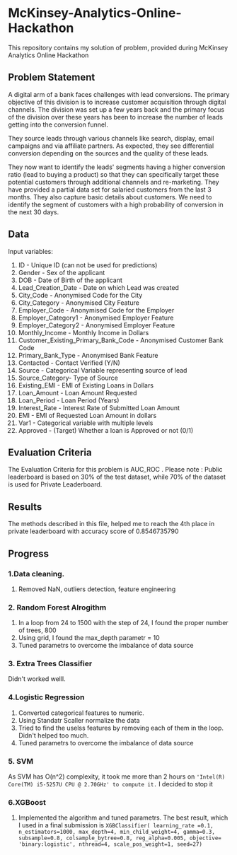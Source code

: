 # McKinsey-Analytics-Online-Hackathon
This repository contains my solution of problem, provided during McKinsey Analytics Online Hackathon

## Problem Statement

A digital arm of a bank faces challenges with lead conversions. The primary objective of this division is to increase customer acquisition through digital channels. The division was set up a few years back and the primary focus of the division over these years has been to increase the number of leads getting into the conversion funnel.

They source leads through various channels like search, display, email campaigns and via affiliate partners. As expected, they see differential conversion depending on the sources and the quality of these leads.

They now want to identify the leads' segments having a higher conversion ratio (lead to buying a product) so that they can specifically target these potential customers through additional channels and re-marketing. They have provided a partial data set for salaried customers from the last 3 months. They also capture basic details about customers. We need to identify the segment of customers with a high probability of conversion in the next 30 days.

## Data

Input variables:

1. ID - Unique ID (can not be used for predictions)
2. Gender - Sex of the applicant
3. DOB - Date of Birth of the applicant
4. Lead_Creation_Date - Date on which Lead was created
5. City_Code - Anonymised Code for the City
6. City_Category - Anonymised City Feature
7. Employer_Code - Anonymised Code for the Employer
8. Employer_Category1 - Anonymised Employer Feature
9. Employer_Category2 - Anonymised Employer Feature
10. Monthly_Income - Monthly Income in Dollars
11. Customer_Existing_Primary_Bank_Code - Anonymised Customer Bank Code
12. Primary_Bank_Type - Anonymised Bank Feature
13. Contacted - Contact Verified (Y/N)
14. Source - Categorical Variable representing source of lead
15. Source_Category- Type of Source
16. Existing_EMI - EMI of Existing Loans in Dollars
17. Loan_Amount - Loan Amount Requested
18. Loan_Period - Loan Period (Years)
19. Interest_Rate - Interest Rate of Submitted Loan Amount
20. EMI - EMI of Requested Loan Amount in dollars
21. Var1 - Categorical variable with multiple levels
22. Approved - (Target) Whether a loan is Approved or not (0/1)

## Evaluation Criteria

The Evaluation Criteria for this problem is AUC_ROC . Please note : Public leaderboard is based on 30% of the test dataset, while 70% of the dataset is used for Private Leaderboard.

## Results
The methods described in this file, helped me to reach the 4th place in private leaderboard with accuracy score of 0.8546735790

## Progress
### 1.Data cleaning.
1. Removed NaN, outliers detection, feature engineering
### 2. Random Forest Alrogithm
1. In a loop from 24 to 1500 with the step of 24, I found the proper number of trees, 800
2. Using grid, I found the max_depth parametr = 10
3. Tuned parametrs to overcome the imbalance of data source 
### 3. Extra Trees Classifier
Didn't worked welll. 
### 4.Logistic Regression
1. Converted categorical features to numeric.
2. Using Standatr Scaller normalize the data
3. Tried to find the uselss features by removing each of them in the loop. Didn't helped too much.
4. Tuned parametrs to overcome the imbalance of data source 
### 5. SVM
As SVM has O(n^2) complexity, it took me more than 2 hours on `'Intel(R) Core(TM) i5-5257U CPU @ 2.70GHz' to compute it.` I decided to stop it
### 6.XGBoost
1. Implemented the algorithm and tuned parametrs. The best result, which I used in a final submission is
`XGBClassifier(
 learning_rate =0.1,
 n_estimators=1000,
 max_depth=4,
 min_child_weight=4,
 gamma=0.3,
 subsample=0.8,
 colsample_bytree=0.8,
 reg_alpha=0.005,
 objective= 'binary:logistic',
 nthread=4,
 scale_pos_weight=1,
 seed=27)`
